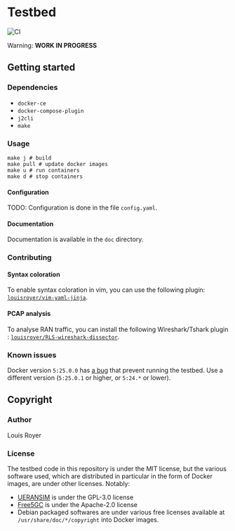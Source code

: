# Testbed
![CI](https://github.com/github/docs/actions/workflows/main.yml/badge.svg)

Warning: __WORK IN PROGRESS__
## Getting started
### Dependencies
- `docker-ce`
- `docker-compose-plugin`
- `j2cli`
- `make`

### Usage
```text
make j # build
make pull # update docker images
make u # run containers
make d # stop containers
```

#### Configuration
TODO: Configuration is done in the file `config.yaml`.

#### Documentation
Documentation is available in the `doc` directory.

### Contributing
#### Syntax coloration
To enable syntax coloration in vim, you can use the following plugin: [`louisroyer/vim-yaml-jinja`](https://github.com/louisroyer/vim-yaml-jinja).

#### PCAP analysis
To analyse RAN traffic, you can install the following Wireshark/Tshark plugin : [`louisroyer/RLS-wireshark-dissector`](https://github.com/louisroyer/RLS-wireshark-dissector).

### Known issues
Docker version `5:25.0.0` has [a bug](https://github.com/moby/moby/issues/47120) that prevent running the testbed. Use a different version (`5:25.0.1` or higher, or `5:24.*` or lower).

## Copyright
### Author
Louis Royer

### License
The testbed code in this repository is under the MIT license, but the various software used, which are distributed in particular in the form of Docker images, are under other licenses.
Notably:
- [UERANSIM](https://github.com/aligungr/UERANSIM) is under the GPL-3.0 license
- [Free5GC](https://github.com/free5gc) is under the Apache-2.0 license
- Debian packaged softwares are under various free licenses available at `/usr/share/doc/*/copyright` into Docker images.

